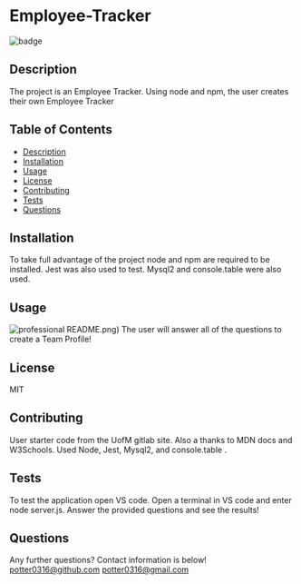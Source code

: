 # Employee-Tracker

![badge](https://img.shields.io/badge/license-MIT-important)

## Description

The project is an Employee Tracker. Using node and npm, the user creates their own Employee Tracker

## Table of Contents

- [Description](#description)
- [Installation](#installation)
- [Usage](#usage)
- [License](#license)
- [Contributing](#contributing)
- [Tests](#tests)
- [Questions](#questions)

## Installation

To take full advantage of the project node and npm are required to be installed. Jest was also used to test. Mysql2 and console.table were also used.

## Usage

![professional README](./Assets/Team%20Profile.png).png)
The user will answer all of the questions to create a Team Profile!

## License

MIT

## Contributing

User starter code from the UofM gitlab site. Also a thanks to MDN docs and W3Schools. Used Node, Jest, Mysql2, and console.table .

## Tests

To test the application open VS code. Open a terminal in VS code and enter node server.js. Answer the provided questions and see the results!

## Questions

Any further questions? Contact information is below!
potter0316@github.com
potter0316@gmail.com
